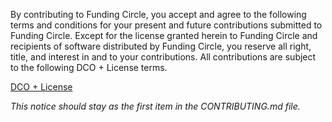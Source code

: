 By contributing to Funding Circle, you accept and agree to the following terms and conditions for your present and future contributions submitted to Funding Circle. Except for the license granted herein to Funding Circle and recipients of software distributed by Funding Circle, you reserve all right, title, and interest in and to your contributions. All contributions are subject to the following DCO + License terms.

[DCO + License](https://github.com/FundingCircle/jackdaw/tree/master/doc/DCO_+_LICENSE)

_This notice should stay as the first item in the CONTRIBUTING.md file._
